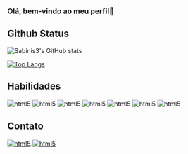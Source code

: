 ### Olá, bem-vindo ao meu perfil👋

## Github Status
![Sabinis3's GitHub stats](https://github-readme-stats.vercel.app/api?username=sabinis3&show_icons=true&theme=tokyonight)

[![Top Langs](https://github-readme-stats.vercel.app/api/top-langs/?username=sabinis3&hide_progress=false&layout=compact&theme=tokyonight)](https://github.com/sabinis3/)

## Habilidades
<div style='display: inline-block'>
    <img align="center" alt="html5" src="https://img.shields.io/badge/JavaScript-F7DF1E?style=for-the-badge&logo=javascript&logoColor=black">
    <img align="center" alt="html5" src="https://img.shields.io/badge/HTML5-E34F26?style=for-the-badge&logo=html5&logoColor=white">
    <img align="center" alt="html5" src="https://img.shields.io/badge/CSS3-1572B6?style=for-the-badge&logo=css3&logoColor=whites">
    <img align="center" alt="html5" src="https://img.shields.io/badge/React-20232A?style=for-the-badge&logo=react&logoColor=61DAFB">
    <img align="center" alt="html5" src="https://img.shields.io/badge/Python-14354C?style=for-the-badge&logo=python&logoColor=white">
    <img align="center" alt="html5" src="https://img.shields.io/badge/Java-ED8B00?style=for-the-badge&logo=openjdk&logoColor=white">
    <img align="center" alt="html5" src="https://img.shields.io/badge/Microsoft_SQL_Server-CC2927?style=for-the-badge&logo=microsoft-sql-server&logoColor=whites">
</div>

## Contato
<a href="jemail:oaovitorrsabino@gmail.com">
 <img align="center" alt="html5" src="https://img.shields.io/badge/Gmail-D14836?style=for-the-badge&logo=gmail&logoColor=white">
</a>
<a href="https://linkedin.com/in/joão-vitor-rodrigues-sabino-860275231">
<img align="center" alt="html5" src="https://img.shields.io/badge/LinkedIn-0077B5?style=for-the-badge&logo=linkedin&logoColor=white">
</a>
